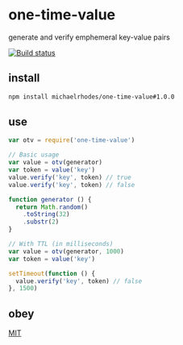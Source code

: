 # one-time-value

generate and verify emphemeral key-value pairs

[![Build status](https://travis-ci.org/michaelrhodes/one-time-value.svg?branch=master)](https://travis-ci.org/michaelrhodes/one-time-value)

## install
```sh
npm install michaelrhodes/one-time-value#1.0.0
```

## use
```js
var otv = require('one-time-value')

// Basic usage
var value = otv(generator)
var token = value('key')
value.verify('key', token) // true
value.verify('key', token) // false

function generator () {
  return Math.random()
    .toString(32)
    .substr(2)
}

// With TTL (in milliseconds)
var value = otv(generator, 1000)
var token = value('key')

setTimeout(function () {
  value.verify('key', token) // false
}, 1500)
```

## obey
[MIT](https://opensource.org/licenses/MIT)
